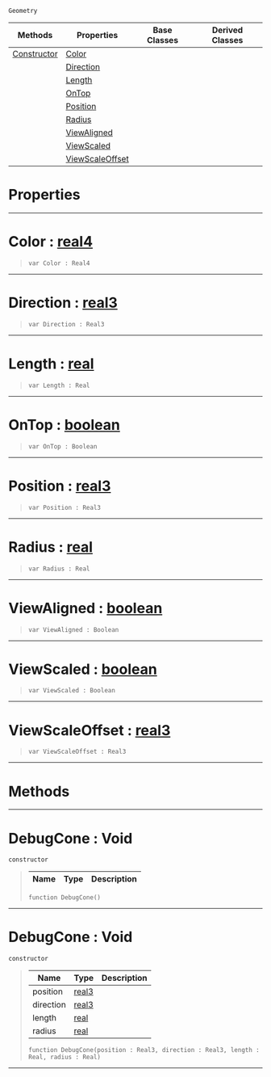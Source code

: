  `Geometry`

|Methods|Properties|Base Classes|Derived Classes|
|---|---|---|---|
|[ Constructor](https://github.com/ZilchEngine/ZilchDocs/blob/master/code_reference/class_reference/debugcone.markdown#debugcone-void)|[ Color](https://github.com/ZilchEngine/ZilchDocs/blob/master/code_reference/class_reference/debugcone.markdown#color-zilch-engine-docume)| | |
| |[ Direction](https://github.com/ZilchEngine/ZilchDocs/blob/master/code_reference/class_reference/debugcone.markdown#direction-zilch-engine-do)| | |
| |[ Length](https://github.com/ZilchEngine/ZilchDocs/blob/master/code_reference/class_reference/debugcone.markdown#length-zilch-engine-docum)| | |
| |[ OnTop](https://github.com/ZilchEngine/ZilchDocs/blob/master/code_reference/class_reference/debugcone.markdown#ontop-zilch-engine-docume)| | |
| |[ Position](https://github.com/ZilchEngine/ZilchDocs/blob/master/code_reference/class_reference/debugcone.markdown#position-zilch-engine-doc)| | |
| |[ Radius](https://github.com/ZilchEngine/ZilchDocs/blob/master/code_reference/class_reference/debugcone.markdown#radius-zilch-engine-docum)| | |
| |[ ViewAligned](https://github.com/ZilchEngine/ZilchDocs/blob/master/code_reference/class_reference/debugcone.markdown#viewaligned-zilch-engine)| | |
| |[ ViewScaled](https://github.com/ZilchEngine/ZilchDocs/blob/master/code_reference/class_reference/debugcone.markdown#viewscaled-zilch-engine-d)| | |
| |[ ViewScaleOffset](https://github.com/ZilchEngine/ZilchDocs/blob/master/code_reference/class_reference/debugcone.markdown#viewscaleoffset-zilch-eng)| | |


 #  Properties


---  
 #  Color : [real4](https://github.com/ZilchEngine/ZilchDocs/blob/master/code_reference/nada_base_types/real4.markdown)

> 
> ``` lang=cpp, name=Nada
> var Color : Real4


---  
 #  Direction : [real3](https://github.com/ZilchEngine/ZilchDocs/blob/master/code_reference/nada_base_types/real3.markdown)

> 
> ``` lang=cpp, name=Nada
> var Direction : Real3


---  
 #  Length : [real](https://github.com/ZilchEngine/ZilchDocs/blob/master/code_reference/nada_base_types/real.markdown)

> 
> ``` lang=cpp, name=Nada
> var Length : Real


---  
 #  OnTop : [boolean](https://github.com/ZilchEngine/ZilchDocs/blob/master/code_reference/nada_base_types/boolean.markdown)

> 
> ``` lang=cpp, name=Nada
> var OnTop : Boolean


---  
 #  Position : [real3](https://github.com/ZilchEngine/ZilchDocs/blob/master/code_reference/nada_base_types/real3.markdown)

> 
> ``` lang=cpp, name=Nada
> var Position : Real3


---  
 #  Radius : [real](https://github.com/ZilchEngine/ZilchDocs/blob/master/code_reference/nada_base_types/real.markdown)

> 
> ``` lang=cpp, name=Nada
> var Radius : Real


---  
 #  ViewAligned : [boolean](https://github.com/ZilchEngine/ZilchDocs/blob/master/code_reference/nada_base_types/boolean.markdown)

> 
> ``` lang=cpp, name=Nada
> var ViewAligned : Boolean


---  
 #  ViewScaled : [boolean](https://github.com/ZilchEngine/ZilchDocs/blob/master/code_reference/nada_base_types/boolean.markdown)

> 
> ``` lang=cpp, name=Nada
> var ViewScaled : Boolean


---  
 #  ViewScaleOffset : [real3](https://github.com/ZilchEngine/ZilchDocs/blob/master/code_reference/nada_base_types/real3.markdown)

> 
> ``` lang=cpp, name=Nada
> var ViewScaleOffset : Real3


---  
 #  Methods


---  
 #  DebugCone : Void

 `constructor`

> 
> |Name|Type|Description|
> |---|---|---|
> ``` lang=cpp, name=Nada
> function DebugCone()
> ``` 


---  
 #  DebugCone : Void

 `constructor`

> 
> |Name|Type|Description|
> |---|---|---|
> |position|[real3](https://github.com/ZilchEngine/ZilchDocs/blob/master/code_reference/nada_base_types/real3.markdown)| |
> |direction|[real3](https://github.com/ZilchEngine/ZilchDocs/blob/master/code_reference/nada_base_types/real3.markdown)| |
> |length|[real](https://github.com/ZilchEngine/ZilchDocs/blob/master/code_reference/nada_base_types/real.markdown)| |
> |radius|[real](https://github.com/ZilchEngine/ZilchDocs/blob/master/code_reference/nada_base_types/real.markdown)| |
> ``` lang=cpp, name=Nada
> function DebugCone(position : Real3, direction : Real3, length : Real, radius : Real)
> ``` 


---  
 

 